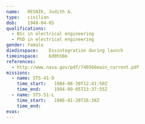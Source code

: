 ```yaml
---
name:	RESNIK, Judith A.
type:	civilian
dob:	1949-04-05
qualifications:
  - BSc in electrical engineering
  - PhD in electrical engineering
gender:	Female
diedinspace:	Disintegration during launch
timeinspace:	6d0h56m
references:
  - http://www.nasa.gov/pdf/740566main_current.pdf
missions:
  - name: STS-41-D
    time_start:   1984-08-30T12:41:50Z
    time_end:     1984-09-05T13:37:55Z
  - name: STS-51-L
    time_start:   1986-01-28T16:38Z
    time_end:     
evas:
---
```

